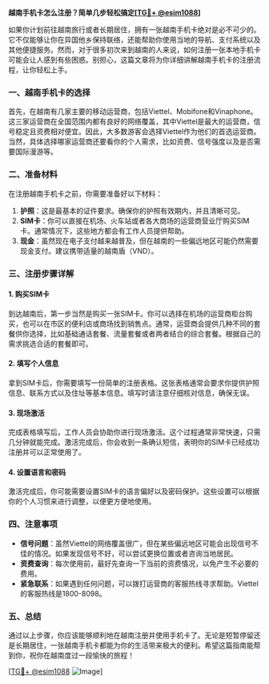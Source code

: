 **越南手机卡怎么注册？简单几步轻松搞定[[TG💪+ @esim1088](https://t.me/s/esim1088)]**

如果你计划前往越南旅行或者长期居住，拥有一张越南手机卡绝对是必不可少的。它不仅能够让你在异国他乡保持联络，还能帮助你使用当地的导航、支付系统以及其他便捷服务。然而，对于很多初次来到越南的人来说，如何注册一张本地手机卡可能会让人感到有些困惑。别担心，这篇文章将为你详细讲解越南手机卡的注册流程，让你轻松上手。

### 一、越南手机卡的选择

首先，在越南有几家主要的移动运营商，包括Viettel、Mobifone和Vinaphone。这三家运营商在全国范围内都有良好的网络覆盖，其中Viettel是最大的运营商，信号稳定且资费相对便宜。因此，大多数游客会选择Viettel作为他们的首选运营商。当然，具体选择哪家运营商还要看你的个人需求，比如资费、信号强度以及是否需要国际漫游等。

### 二、准备材料

在注册越南手机卡之前，你需要准备好以下材料：

1. **护照**：这是最基本的证件要求。确保你的护照有效期内，并且清晰可见。
2. **SIM卡**：你可以直接在机场、火车站或者各大商场的运营商营业厅购买SIM卡。通常情况下，这些地方都会有工作人员提供帮助。
3. **现金**：虽然现在电子支付越来越普及，但在越南的一些偏远地区可能仍然需要现金支付。建议携带适量的越南盾（VND）。

### 三、注册步骤详解

#### 1. 购买SIM卡

到达越南后，第一步当然是购买一张SIM卡。你可以选择在机场的运营商柜台购买，也可以在市区的便利店或商场找到销售点。通常，运营商会提供几种不同的套餐供你选择，比如基础通话套餐、流量套餐或者两者结合的综合套餐。根据自己的需求挑选合适的套餐即可。

#### 2. 填写个人信息

拿到SIM卡后，你需要填写一份简单的注册表格。这张表格通常会要求你提供护照信息、联系方式以及住址等基本信息。填写时请注意仔细核对信息，确保无误。

#### 3. 现场激活

完成表格填写后，工作人员会协助你进行现场激活。这个过程通常非常快速，只需几分钟就能完成。激活完成后，你会收到一条确认短信，表明你的SIM卡已经成功注册并可以正常使用了。

#### 4. 设置语言和密码

激活完成后，你可能需要设置SIM卡的语言偏好以及密码保护。这些设置可以根据你的个人习惯来进行调整，以便更方便地使用。

### 四、注意事项

- **信号问题**：虽然Viettel的网络覆盖很广，但在某些偏远地区可能会出现信号不佳的情况。如果发现信号不好，可以尝试更换位置或者咨询当地居民。
- **资费查询**：每次使用前，最好先查询一下当前的资费情况，以免产生不必要的费用。
- **紧急联系**：如果遇到任何问题，可以拨打运营商的客服热线寻求帮助。Viettel的客服热线是1800-8098。

### 五、总结

通过以上步骤，你应该能够顺利地在越南注册并使用手机卡了。无论是短暂停留还是长期居住，一张越南手机卡都能为你的生活带来极大的便利。希望这篇指南能帮到你，祝你在越南度过一段愉快的旅程！

[[TG💪+ @esim1088](https://t.me/s/esim1088) ![Image](https://i.postimg.cc/4NQfJmqS/Snipaste-2025-05-13-00-14-12.png)]